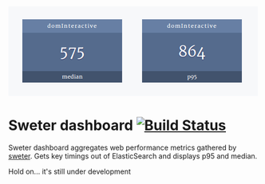 ![dashboard](screenshot.png)

# Sweter dashboard [![Build Status](https://travis-ci.org/msn0/sweter-dashboard.svg?branch=master)](http://travis-ci.org/msn0/sweter-dashboard)
Sweter dashboard aggregates web performance metrics gathered by [sweter](https://github.com/msn0/sweter). Gets key timings out of ElasticSearch and displays p95 and median.

Hold on... it's still under development
